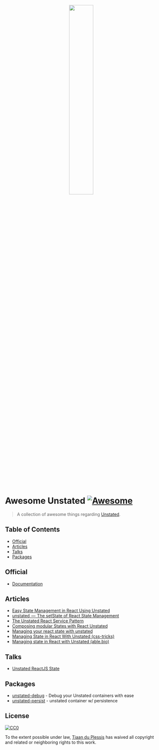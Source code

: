 <div align="center">
    <img src="https://raw.githubusercontent.com/thejameskyle/unstated/master/logo.png" width="40%">
</div>
<br>

# Awesome Unstated [![Awesome](https://awesome.re/badge-flat.svg)](https://awesome.re)

> A collection of awesome things regarding [Unstated](https://github.com/jamiebuilds/unstated).

## Table of Contents

* [Official](#official)
* [Articles](#articles)
* [Talks](#talks)
* [Packages](#packages)

## Official

* [Documentation](https://github.com/jamiebuilds/unstated)

## Articles

* [Easy State Management in React Using Unstated](https://alligator.io/react/unstated/)
* [unstated  —  The setState of React State Management](https://medium.com/react-native-training/unstated-the-setstate-of-react-state-management-8ce47b240e6d)
* [The Unstated React Service Pattern](https://itnext.io/the-unstated-react-service-pattern-786ea6168d1d)
* [Composing modular States with React Unstated](https://medium.com/bit-pharma/composing-modular-states-with-react-unstated-2b951ec484b5)
* [Managing your react state with unstated](https://medium.com/@ahmedtarek_32/managing-your-react-state-with-unstated-9c408ff687d4)
* [Managing State in React With Unstated (css-tricks)](https://css-tricks.com/managing-state-in-react-with-unstated/)
* [Managing state in React with Unstated (able.bio)](https://able.bio/drenther/managing-state-in-react-with-unstated--35akdue)

## Talks

* [Unstated ReactJS State](https://youtu.be/y71PDFwSVUA)

## Packages

* [unstated-debug](https://github.com/sindresorhus/unstated-debug) - Debug your Unstated containers with ease
* [unstated-persist](https://github.com/rt2zz/unstated-persist) - unstated container w/ persistence

## License

[![CC0](http://mirrors.creativecommons.org/presskit/buttons/88x31/svg/cc-zero.svg)](https://creativecommons.org/publicdomain/zero/1.0/)

To the extent possible under law, [Tiaan du Plessis](https://github.com/tiaanduplessis) has waived all copyright and related or neighboring rights to this work.
